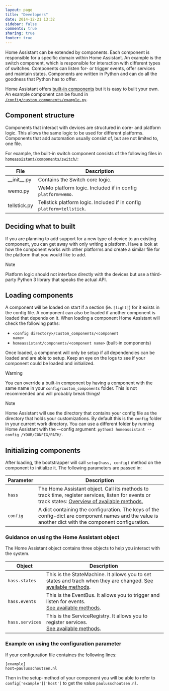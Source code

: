 ```yaml
---
layout: page
title: "Developers"
date: 2014-12-21 13:32
sidebar: false
comments: true
sharing: true
footer: true
---
```


Home Assistant can be extended by components. Each component is responsible for a specific domain within Home Assistant. An example is the switch component, which is responsible for interaction with different types of switches. Components can listen for- or trigger events, offer services and maintain states. Components are written in Python and can do all the goodness that Python has to offer.

Home Assistant offers [built-in components]({{site_root}}/components/) but it is easy to built your own. An example component can be found in [`/config/custom_components/example.py`](https://github.com/balloob/home-assistant/blob/master/config/custom_components/example.py).

## Component structure

Components that interact with devices are structured in core- and platform logic. This allows the same logic to be used for different platforms. Components that add automation usually consist of, but are not limited to, one file.

For example, the built-in switch component consists of the following files in [`homeassistant/components/switch/`](https://github.com/balloob/home-assistant/tree/master/homeassistant/components/switch):

| File | Description |
| ---- | ----------- |
| \_\_init\_\_.py | Contains the Switch core logic.|
| wemo.py | WeMo platform logic. Included if in config `platform=wemo`. |
| tellstick.py | Tellstick platform logic. Included if in config `platform=tellstick`. |

## Deciding what to built

If you are planning to add support for a new type of device to an existing component, you can get away with only writing a platform. Have a look at how the component works with other platforms and create a similar file for the platform that you would like to add.

<div class='note'><p class='title'>Note</p><p class='content'>
Platform logic should not interface directly with the devices but use a third-party Python 3 library that speaks the actual API.
</p></div>

## Loading components

A component will be loaded on start if a section (ie. `[light]`) for it exists in the config file. A component can also be loaded if another component is loaded that depends on it. When loading a component Home Assistant will check the following paths:

 * <code>&lt;config directory>/custom_components/&lt;component name></code>
 * <code>homeassistant/components/&lt;component name></code> (built-in components)

Once loaded, a component will only be setup if all dependencies can be loaded and are able to setup. Keep an eye on the logs to see if your component could be loaded and initialized.

<div class='note warning'><p class='title'>Warning</p><p class='content'>
You can override a built-in component by having a component with the same name in your <code>config/custom_components</code> folder. This is not recommended and will probably break things!
</p></div>

<div class='note'><p class='title'>Note</p><p class='content'>
Home Assistant will use the directory that contains your config file as the directory that holds your customizations. By default this is the <code>config</code> folder in your current work directory. You can use a different folder by running Home Assistant with the --config argument: <code>python3 homeassistant --config /YOUR/CONFIG/PATH/</code>.
</p></div>

## Initializing components

After loading, the bootstrapper will call `setup(hass, config)` method on the component to initialize it. The following parameters are passed in:

| Parameter | Description |
| --------- | ----------- |
| <code>hass</code> | The Home Assistant object. Call its methods to track time, register services, listen for events or track states: [Overview of available methods.](https://github.com/balloob/home-assistant/blob/master/homeassistant/__init__.py#L38) |
| <code>config</code> | A dict containing the configuration. The keys of the config-dict are component names and the value is another dict with the component configuration. |

### Guidance on using the Home Assistant object
The Home Assistant object contains three objects to help you interact with the system.

| Object | Description |
| ------ | ----------- |
| <code>hass.states</code> | This is the StateMachine. It allows you to set states and trach when they are changed. [See available methods](https://github.com/balloob/home-assistant/blob/master/homeassistant/__init__.py#L473). |
| <code>hass.events</code> | This is the EventBus. It allows you to trigger and listen for events.<br>[See available methods](https://github.com/balloob/home-assistant/blob/master/homeassistant/__init__.py#L308). |
| <code>hass.services</code> | This is the ServiceRegistry. It allows you to register services.<br>[See available methods](https://github.com/balloob/home-assistant/blob/master/homeassistant/__init__.py#L589). |

### Example on using the configuration parameter
If your configuration file containes the following lines:

```
[example]
host=paulusschoutsen.nl
```

Then in the setup-method of your component you will be able to refer to `config['example']['host']` to get the value `paulusschoutsen.nl`.
